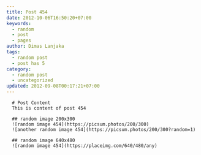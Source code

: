 ```yaml
---
title: Post 454
date: 2012-10-06T16:50:20+07:00
keywords:
  - random
  - post
  - pages
author: Dimas Lanjaka
tags:
  - random post
  - post has 5
category:
  - random post
  - uncategorized
updated: 2012-09-08T00:17:21+07:00
---
```


      # Post Content
      This is content of post 454

      ## random image 200x300
      ![random image 454](https://picsum.photos/200/300)
      ![another random image 454](https://picsum.photos/200/300?random=1)

      ## random image 640x480
      ![random image 454](https://placeimg.com/640/480/any)
      